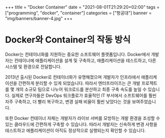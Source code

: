 +++
title = "Docker Container"
date = "2021-08-01T21:29:20+02:00"
tags = ["programming", "docker", "container"]
categories = ["항공대"]
banner = "img/banners/banner-4.jpg"
+++

# Docker와 Container의 작동 방식

Docker는 컨테이너화를 지원하는 중요한 소프트웨어 플랫폼입니다. Docker에서 개발자는 컨테이너에 애플리케이션을 설계 및 구축하고, 애플리케이션을 테스트하고, 다른 시스템 및 환경으로 전달합니다.

2013년 출시된 Docker로 컨테이너화가 유명해졌으며 개발자가 인프라에서 애플리케이션을 간편하게 분리할 수 있게 되었습니다. 따라서 엔터프라이즈는 큰 개발 프로젝트를 몇 개의 소규모 팀으로 나누어 워크로드를 분산하고 최종 구축 속도를 높일 수 있습니다. 실제로 연구자들은 DevOps 워크플로가 효율적인 IT 부서에서 소프트웨어를 훨씬 자주 구축하고, 더 빨리 복구하고, 변경 실패 비율이 훨씬 낮았다는 것을 보여주었습니다.

또한 Docker 컨테이너 자체는 개발자가 라이브 서버를 모방하는 개발 환경을 조성할 수 있는 클라우드에 간편하게 구축할 수 있습니다. 따라서 개발자는 신속하게 변경 사항을 테스트하고 애플리케이션이 아직도 정상적으로 실행되는지 확인할 수 있습니다.


